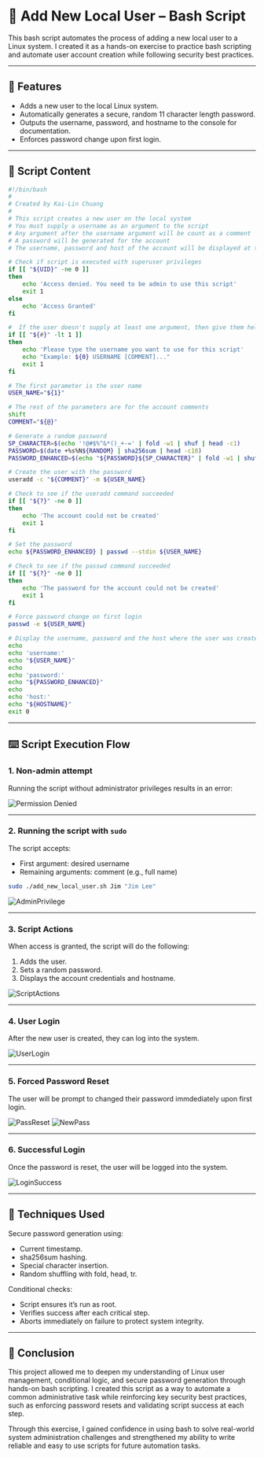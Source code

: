 # 👤 Add New Local User – Bash Script

This bash script automates the process of adding a new local user to a Linux system. I created it as a hands-on exercise to practice bash scripting and automate user account creation while following security best practices.

---
## 📝 Features

- Adds a new user to the local Linux system.
- Automatically generates a secure, random 11 character length password. 
- Outputs the username, password, and hostname to the console for documentation. 
- Enforces password change upon first login.

---
## 📜 Script Content

```bash 
#!/bin/bash
#
# Created by Kai-Lin Chuang
#
# This script creates a new user on the local system
# You must supply a username as an argument to the script
# Any argument after the username argument will be count as a comment
# A password will be generated for the account
# The username, password and host of the account will be displayed at the end

# Check if script is executed with superuser privileges
if [[ "${UID}" -ne 0 ]]
then 
	echo 'Access denied. You need to be admin to use this script'
	exit 1
else
	echo 'Access Granted'
fi

#  If the user doesn't supply at least one argument, then give them help
if [[ "${#}" -lt 1 ]]
then
	echo 'Please type the username you want to use for this script'
	echo "Example: ${0} USERNAME [COMMENT]..."
	exit 1
fi

# The first parameter is the user name
USER_NAME="${1}"

# The rest of the parameters are for the account comments
shift
COMMENT="${@}" 

# Generate a random password
SP_CHARACTER=$(echo '!@#$%^&*()_+-=' | fold -w1 | shuf | head -c1)
PASSWORD=$(date +%s%N${RANDOM} | sha256sum | head -c10)
PASSWORD_ENHANCED=$(echo "${PASSWORD}${SP_CHARACTER}" | fold -w1 | shuf | tr -d '\n' )

# Create the user with the password
useradd -c "${COMMENT}" -m ${USER_NAME}

# Check to see if the useradd command succeeded
if [[ "${?}" -ne 0 ]]
then 
	echo 'The account could not be created'
	exit 1
fi

# Set the password
echo ${PASSWORD_ENHANCED} | passwd --stdin ${USER_NAME}

# Check to see if the passwd command succeeded
if [[ "${?}" -ne 0 ]]
then
	echo 'The password for the account could not be created'
	exit 1
fi

# Force password change on first login
passwd -e ${USER_NAME}

# Display the username, password and the host where the user was created
echo
echo 'username:'
echo "${USER_NAME}"
echo
echo 'password:'
echo "${PASSWORD_ENHANCED}"
echo
echo 'host:'
echo "${HOSTNAME}"
exit 0
```
---

## ⌨️ Script Execution Flow

### 1. Non-admin attempt

Running the script without administrator privileges results in an error:

![Permission Denied](./screenshots/01_RunningWithoutPermission.png)

---

### 2. Running the script with `sudo`

The script accepts:
- First argument: desired username
- Remaining arguments: comment (e.g., full name)

```bash
sudo ./add_new_local_user.sh Jim "Jim Lee"
```
![AdminPrivilege](./screenshots/02_RunScriptAdmin.png)

---

### 3. Script Actions
When access is granted, the script will do the following:
1. Adds the user.
2. Sets a random password.
3. Displays the account credentials and hostname.

![ScriptActions](./screenshots/03_WhenScriptRuns.png)

---

### 4. User Login
After the new user is created, they can log into the system.

![UserLogin](./screenshots/04_UserLogin.png)

---

### 5. Forced Password Reset
The user will be prompt to changed their password immdediately upon first login.

![PassReset](./screenshots/05_PassReset.png)
![NewPass](./screenshots/06_NewPass.png)

---

### 6. Successful Login
Once the password is reset, the user will be logged into the system.

![LoginSuccess](./screenshots/07_LoggedIn.png)

---

## 🧪 Techniques Used
Secure password generation using:
  - Current timestamp.
  - sha256sum hashing.
  - Special character insertion.
  - Random shuffling with fold, head, tr.

Conditional checks:
  - Script ensures it’s run as root.
  - Verifies success after each critical step.
  - Aborts immediately on failure to protect system integrity.

---

## 📙 Conclusion
This project allowed me to deepen my understanding of Linux user management, conditional logic, and secure password generation through hands-on bash scripting. I created this script as a way to automate a common administrative task while reinforcing key security best practices, such as enforcing password resets and validating script success at each step.

Through this exercise, I gained confidence in using bash to solve real-world system administration challenges and strengthened my ability to write reliable and easy to use scripts for future automation tasks.

